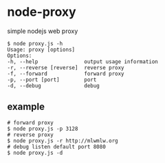 node-proxy
==========

simple nodejs web proxy 

    $ node proxy.js -h
    Usage: proxy [options]
    Options:
    -h, --help               output usage information
    -r, --reverse [reverse]  reverse proxy
    -f, --forward            forward proxy
    -p, --port [port]        port
    -d, --debug              debug

example
-----------
    # forward proxy
    $ node proxy.js -p 3128
    # reverse proxy
    $ node proxy.js -r http://mlwmlw.org
    # debug listen default port 8080
    $ node proxy.js -d


